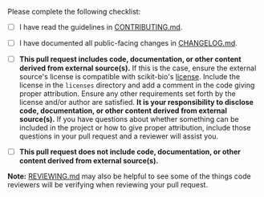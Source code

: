 Please complete the following checklist:

* [ ] I have read the guidelines in [CONTRIBUTING.md](https://github.com/qu4nt/scikit-risk/blob/main/CONTRIBUTING.md).

* [ ] I have documented all public-facing changes in [CHANGELOG.md](https://github.com/qu4nt/scikit-risk/blob/main/CHANGELOG.md).

* [ ] **This pull request includes code, documentation, or other content derived from external source(s).** If this is the case, ensure the external source's license is compatible with scikit-bio's [license](https://github.com/biocore/scikit-bio/blob/master/COPYING.txt). Include the license in the `licenses` directory and add a comment in the code giving proper attribution. Ensure any other requirements set forth by the license and/or author are satisfied. **It is your responsibility to disclose code, documentation, or other content derived from external source(s).** If you have questions about whether something can be included in the project or how to give proper attribution, include those questions in your pull request and a reviewer will assist you.

* [ ] **This pull request does not include code, documentation, or other content derived from external source(s).**

**Note:** [REVIEWING.md](https://github.com/qu4nt/scikit-risk/blob/main/REVIEWING.md) may also be helpful to see some of the things code reviewers will be verifying when reviewing your pull request.
